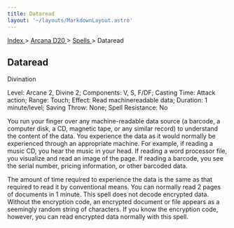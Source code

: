 ```yaml
---
title: Dataread
layout: '~/layouts/MarkdownLayout.astro'
---
```


[ Index ](/) > [ Arcana D20 ](/arcana.d20.srd) > [ Spells ](/arcana.d20.srd/spells) > Dataread

##  Dataread

Divination

Level: Arcane 2, Divine 2; Components: V, S, F/DF; Casting Time: Attack
action; Range: Touch; Effect: Read machinereadable data; Duration: 1
minute/level; Saving Throw: None; Spell Resistance: No

You run your finger over any machine-readable data source (a barcode, a
computer disk, a CD, magnetic tape, or any similar record) to understand the
content of the data. You experience the data as it would normally be
experienced through an appropriate machine. For example, if reading a music
CD, you hear the music in your head. If reading a word processor file, you
visualize and read an image of the page. If reading a barcode, you see the
serial number, pricing information, or other barcoded data.

The amount of time required to experience the data is the same as that
required to read it by conventional means. You can normally read 2 pages of
documents in 1 minute. This spell does not decode encrypted data. Without the
encryption code, an encrypted document or file appears as a seemingly random
string of characters. If you know the encryption code, however, you can read
encrypted data normally with this spell.

